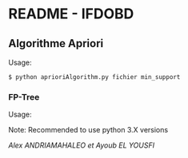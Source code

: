 # README - IFDOBD

## **Algorithme Apriori**

Usage:

`$ python aprioriAlgorithm.py fichier min_support`

### **FP-Tree**

Usage:

Note: Recommended to use python 3.X versions

_Alex ANDRIAMAHALEO et Ayoub EL YOUSFI_
